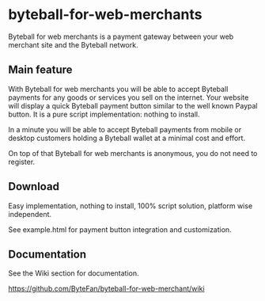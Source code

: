 # byteball-for-web-merchants
Byteball for web merchants is a payment gateway between your web merchant site and the Byteball network. 

## Main feature
With Byteball for web merchants you will be able to accept Byteball payments for any goods or services you sell on the internet. Your website will display a quick Byteball payment button similar to the well known Paypal button. It is a pure script implementation: nothing to install.

In a minute you will be able to accept Byteball payments from mobile or desktop customers holding a Byteball wallet at a minimal cost and effort.

On top of that Byteball for web merchants is anonymous, you do not need to register.

## Download
Easy implementation, nothing to install, 100% script solution, platform wise independent.

See example.html for payment button integration and customization.

## Documentation
See the Wiki section for documentation.

https://github.com/ByteFan/byteball-for-web-merchant/wiki

